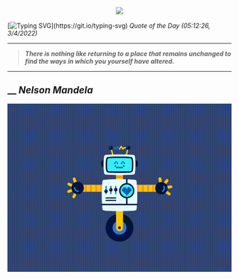 <p align='center'><img src='https://komarev.com/ghpvc/?username=hungpurdie&label=Total+Vistors&color=brightgreen&style=plastic'></p> 


 [![Typing SVG](https://readme-typing-svg.herokuapp.com?font=Press+Start+2P&color=C2F784&size=35&width=900&height=100&lines=Hello+World%2C+I'm+Hung+!)](https://git.io/typing-svg) 
 _Quote of the Day (05:12:26, 3/4/2022)_
___
>**_There is nothing like returning to a place that remains unchanged to find the ways in which you yourself have altered._**
___
## __ **_Nelson Mandela_** 
<p align="center"><img src="src/assets/images/robot-dancing-dribble.gif"/></p>